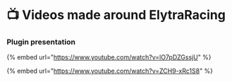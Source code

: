 # 📺 Videos made around ElytraRacing

### Plugin presentation

{% embed url="https://www.youtube.com/watch?v=lO7pDZGssjU" %}



{% embed url="https://www.youtube.com/watch?v=ZCH9-xRc1S8" %}

